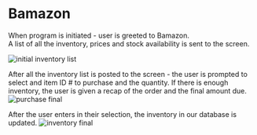 # Bamazon

When program is initiated - user is greeted to Bamazon.  
A list of all the inventory, prices and stock availability is sent to the screen.

![initial inventory list](https://cloud.githubusercontent.com/assets/22968949/25807340/7e50bdfa-33d4-11e7-84cb-0f9c377ffa61.gif)

After all the inventory list is posted to the screen - the user is prompted to select and item ID # to purchase and the quantity.
If there is enough inventory, the user is given a recap of the order and the final amount due. 
![purchase final](https://cloud.githubusercontent.com/assets/22968949/25807641/85e3b684-33d5-11e7-8133-721595147488.gif)

After the user enters in their selection, the inventory in our database is updated. 
![inventory final](https://cloud.githubusercontent.com/assets/22968949/25807476/f4823878-33d4-11e7-9ec2-9905bd694cc6.gif)



